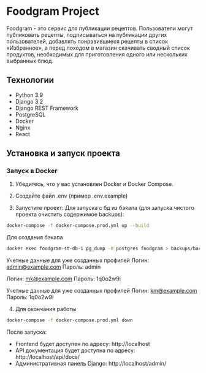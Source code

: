 # Foodgram Project

Foodgram - это сервис для публикации рецептов. Пользователи могут публиковать рецепты, подписываться на публикации других пользователей, добавлять понравившиеся рецепты в список «Избранное», а перед походом в магазин скачивать сводный список продуктов, необходимых для приготовления одного или нескольких выбранных блюд.

## Технологии

- Python 3.9
- Django 3.2
- Django REST Framework
- PostgreSQL
- Docker
- Nginx
- React

## Установка и запуск проекта

### Запуск в Docker

1. Убедитесь, что у вас установлен Docker и Docker Compose.

2. Создайте файл .env (пример .env.example)

3. Запустите проект:
Для запуска с бд из бэкапа (для запуска чистого проекта очистить содержимое backups):
```bash
docker-compose -f docker-compose.prod.yml up --build
```

Для создания бэкапа
```bash
docker exec foodgram-st-db-1 pg_dump -U postgres foodgram > backups/backup.sql
```

Учетные данные для уже созданных профилей
Логин: admin@example.com
Пароль: admin

Логин: mk@example.com
Пароль: 1q0o2w9i

Учетные данные для уже созданных профилей
Логин: km@example.com
Пароль: 1q0o2w9i

4. Для окончания работы
```bash
docker-compose -f docker-compose.prod.yml down
```

После запуска:
- Frontend будет доступен по адресу: http://localhost
- API документация будет доступна по адресу: http://localhost/api/docs/
- Административная панель Django: http://localhost/admin/
```

